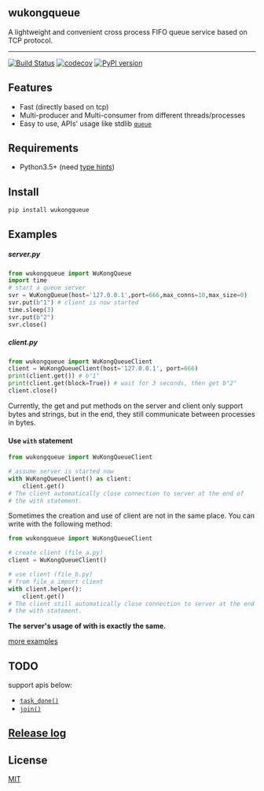 ## wukongqueue
A lightweight and convenient cross process FIFO queue service based on TCP protocol.

---
[![Build Status](https://travis-ci.com/chaseSpace/wukongqueue.svg?branch=master)](https://travis-ci.com/chaseSpace/wukongqueue)
[![codecov](https://codecov.io/gh/chaseSpace/WukongQueue/branch/master/graph/badge.svg)](https://codecov.io/gh/chaseSpace/WukongQueue)
[![PyPI version](https://badge.fury.io/py/wukongqueue.svg)](https://badge.fury.io/py/wukongqueue)

## Features
* Fast (directly based on tcp)
* Multi-producer and Multi-consumer from different threads/processes
* Easy to use, APIs' usage like stdlib [`queue`](https://docs.python.org/3.6/library/queue.html)

## Requirements
* Python3.5+ (need [type hints](https://www.python.org/dev/peps/pep-0484/))

## Install
`pip install wukongqueue`
 
## Examples
##### server.py
```python
from wukongqueue import WuKongQueue
import time
# start a queue server
svr = WuKongQueue(host='127.0.0.1',port=666,max_conns=10,max_size=0)
svr.put(b"1") # client is now started
time.sleep(3)
svr.put(b"2")
svr.close()
```

##### client.py
```python
from wukongqueue import WuKongQueueClient
client = WuKongQueueClient(host='127.0.0.1', port=666)
print(client.get()) # b"1"
print(client.get(block=True)) # wait for 3 seconds, then get b"2"
client.close()
```

Currently, the get and put methods on the server and client only support bytes
and strings, but in the end, they still communicate between processes in bytes.

#### Use `with` statement
```python
from wukongqueue import WuKongQueueClient

# assume server is started now
with WuKongQueueClient() as client:
    client.get()
# The client automatically close connection to server at the end of 
# the with statement.
```
Sometimes the creation and use of client are not in the same place. 
You can write with the following method:
```python
from wukongqueue import WuKongQueueClient

# create client (file_a.py)
client = WuKongQueueClient()

# use client (file_b.py)
# from file_a import client
with client.helper():
    client.get()
# The client still automatically close connection to server at the end of 
# the with statement.
```
**The server's usage of with is exactly the same.**

[more examples](https://github.com/chaseSpace/wukongqueue/blob/master/_examples)

## TODO
support apis below:
* [`task_done()`](https://docs.python.org/3.6/library/queue.html#queue.Queue.task_done)
* [`join()`](https://docs.python.org/3.6/library/queue.html#queue.Queue.join)

## [Release log](https://github.com/chaseSpace/wukongqueue/blob/master/RELEASELOG.md)

## License
[MIT](https://github.com/chaseSpace/WukongQueue/blob/master/LICENSE)
